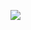 [<img src="http://www.underconsideration.com/brandnew/archives/udacity_logo.png">](https://www.udacity.com/)
